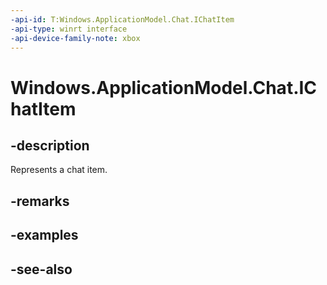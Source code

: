 ```yaml
---
-api-id: T:Windows.ApplicationModel.Chat.IChatItem
-api-type: winrt interface
-api-device-family-note: xbox
---
```


<!-- Interface syntax.
public interface IChatItem : 
-->

# Windows.ApplicationModel.Chat.IChatItem

## -description
Represents a chat item.

## -remarks

## -examples

## -see-also